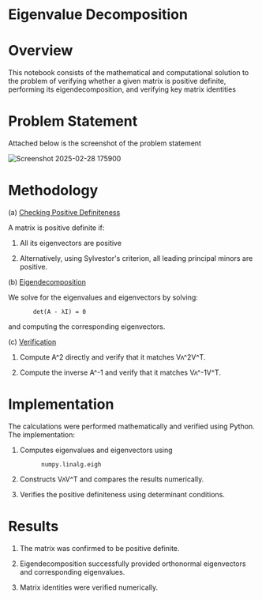 # Eigenvalue Decomposition

# Overview

This notebook consists of the mathematical and computational solution to the problem of verifying whether a given matrix is positive definite, performing its eigendecomposition, and verifying key matrix identities

# Problem Statement

Attached below is the screenshot of the problem statement

![Screenshot 2025-02-28 175900](https://github.com/user-attachments/assets/8ca4f521-d79a-4190-bc1a-f9347af41a8b)

# Methodology

(a) <ins> Checking Positive Definiteness </ins>

A matrix is positive definite if:

1. All its eigenvectors are positive

2. Alternatively, using Sylvestor's criterion, all leading principal minors are positive.

(b) <ins> Eigendecomposition </ins>

We solve for the eigenvalues and eigenvectors by solving:

           det(A - λI) = 0

and computing the corresponding eigenvectors.

(c) <ins> Verification </ins>

1. Compute A^2 directly and verify that it matches Vʌ^2V^T.

2. Compute the inverse A^-1 and verify that it matches Vʌ^-1V^T.

# Implementation

The calculations were performed mathematically and verified using Python. The implementation:

1. Computes eigenvalues and eigenvectors using

             numpy.linalg.eigh

2. Constructs VʌV^T and compares the results numerically.

3. Verifies the positive definiteness using determinant conditions.

# Results

1. The matrix was confirmed to be positive definite.

2. Eigendecomposition successfully provided orthonormal eigenvectors and corresponding eigenvalues.

3. Matrix identities were verified numerically.

